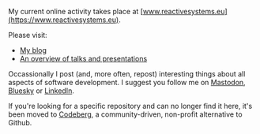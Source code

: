 
My current online activity takes place at [www.reactivesystems.eu](https://www.reactivesystems.eu).

Please visit:

* [My blog](https://www.reactivesystems.eu/)
* [An overview of talks and presentations](https://www.reactivesystems.eu/about/index.html)

Occassionally I post (and, more often, repost) interesting things about all aspects of software development. I suggest you follow me on [Mastodon](https://mastodon.social/@lutzhuehnken), [Bluesky](https://bsky.app/profile/huehnken.de) or [LinkedIn](https://www.linkedin.com/in/lutzh).

If you're looking for a specific repository and can no longer find it here, it's been moved to [Codeberg](https://codeberg.org/lutzh), a community-driven, non-profit alternative to Github.

